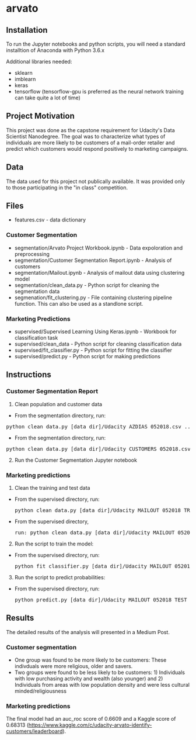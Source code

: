 # arvato

## Installation
To run the Jupyter notebooks and python scripts, you will need a standard installtion of Anaconda with Python 3.6.x

Additional libraries needed:
- sklearn
- imblearn
- keras
- tensorflow (tensorflow-gpu is preferred as the neural network training can take quite a lot of time)

## Project Motivation
This project was done as the capstone requirement for Udacity's Data Scientist Nanodegree. The goal was to characterize what types of individuals are more likely to be customers of a mail-order retailer and predict which customers would respond positively to marketing campaigns.

## Data
The data used for this project not publically available. It was provided only to those participating in the "in class" competition.

## Files
- features.csv - data dictionary

### Customer Segmentation
- segmentation/Arvato Project Workbook.ipynb - Data expoloration and preprocessing
- segmentation/Customer Segmentation Report.ipynb - Analysis of customers
- segmentation/Mailout.ipynb - Analysis of mailout data using clustering model
- segmentation/clean_data.py - Python script for cleaning the segmentation data
- segmenation/fit_clustering.py - File containing clustering pipeline function. This can also be used as a standlone script.

### Marketing Predictions
- supervised/Supervised Learning Using Keras.ipynb - Workbook for classification task
- supervised/clean_data - Python script for cleaning classification data
- supervised/fit_classifier.py - Python script for fitting the classifier
- supervised/predict.py - Python script for making predictions

## Instructions
### Customer Segmentation Report
1. Clean population and customer data

  - From the segmentation directory, run: 
  <pre>python clean_data.py [data_dir]/Udacity_AZDIAS_052018.csv ../features.csv</pre>

  - From the segmentation directory, run: 
  <pre>python clean_data.py [data_dir]/Udacity_CUSTOMERS_052018.csv.csv ../features.csv</pre>

2. Run the Customer Segmentation Jupyter notebook

### Marketing predictions
1. Clean the training and test data

- From the supervised directory, run: 
  <pre>python clean_data.py [data_dir]/Udacity_MAILOUT_052018_TRAIN.csv ../features.csv</pre>

- From the supervised directory, 
  <pre>run: python clean_data.py [data_dir]/Udacity_MAILOUT_052018_TEST.csv ../features.csv</pre>

2. Run the script to train the model:

- From the supervised directory, run: 
  <pre>python fit_classifier.py [data_dir]/Udacity_MAILOUT_052018_TRAIN_clean.csv  ../features.csv [model]</pre>

3. Run the script to predict probabilities:

- From the supervised directory, run: 
  <pre>python predict.py [data_dir]/Udacity_MAILOUT_052018_TEST_clean.csv [model].pkl preds.csv</pre>

## Results
The detailed results of the analysis will presented in a Medium Post.

### Customer segmentation
- One group was found to be more likely to be customers: These indivduals were more religious, older and savers.
- Two groups were found to be less likely to be customers: 1) Individuals with low purchasing activity and wealth (also younger) and 2) Individuals from areas with low population density and were less cultural minded/religiousness

### Marketing predictions
The final model had an auc_roc score of 0.6609 and a Kaggle score of 0.68313 (https://www.kaggle.com/c/udacity-arvato-identify-customers/leaderboard).

